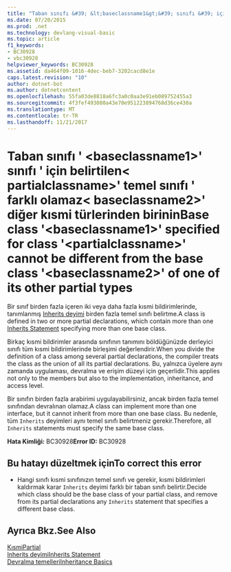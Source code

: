 ```yaml
---
title: "Taban sınıfı &#39; &lt;baseclassname1&gt;&#39; sınıfı &#39; için belirtilen&lt; partialclassname&gt;&#39; temel sınıfı &#39; farklı olamaz&lt; baseclassname2&gt;&#39; diğer kısmi türlerinden birinin"
ms.date: 07/20/2015
ms.prod: .net
ms.technology: devlang-visual-basic
ms.topic: article
f1_keywords:
- BC30928
- vbc30928
helpviewer_keywords: BC30928
ms.assetid: da464f09-1016-4dec-beb7-3202cacd8e1e
caps.latest.revision: "10"
author: dotnet-bot
ms.author: dotnetcontent
ms.openlocfilehash: 55fa03de8818a6fc3a0c0aa3e91eb089752455a3
ms.sourcegitcommit: 4f3fef493080a43e70e951223894768d36ce430a
ms.translationtype: MT
ms.contentlocale: tr-TR
ms.lasthandoff: 11/21/2017
---
```

# <a name="base-class-39ltbaseclassname1gt39-specified-for-class-39ltpartialclassnamegt39-cannot-be-different-from-the-base-class-39ltbaseclassname2gt39-of-one-of-its-other-partial-types"></a><span data-ttu-id="f1a8a-102">Taban sınıfı &#39; &lt;baseclassname1&gt;&#39; sınıfı &#39; için belirtilen&lt; partialclassname&gt;&#39; temel sınıfı &#39; farklı olamaz&lt; baseclassname2&gt;&#39; diğer kısmi türlerinden birinin</span><span class="sxs-lookup"><span data-stu-id="f1a8a-102">Base class &#39;&lt;baseclassname1&gt;&#39; specified for class &#39;&lt;partialclassname&gt;&#39; cannot be different from the base class &#39;&lt;baseclassname2&gt;&#39; of one of its other partial types</span></span>
<span data-ttu-id="f1a8a-103">Bir sınıf birden fazla içeren iki veya daha fazla kısmi bildirimlerinde, tanımlanmış [Inherits deyimi](../../visual-basic/language-reference/statements/inherits-statement.md) birden fazla temel sınıfı belirtme.</span><span class="sxs-lookup"><span data-stu-id="f1a8a-103">A class is defined in two or more partial declarations, which contain more than one [Inherits Statement](../../visual-basic/language-reference/statements/inherits-statement.md) specifying more than one base class.</span></span>  
  
 <span data-ttu-id="f1a8a-104">Birkaç kısmi bildirimler arasında sınıfının tanımını böldüğünüzde derleyici sınıfı tüm kısmi bildirimlerinde birleşimi değerlendirir.</span><span class="sxs-lookup"><span data-stu-id="f1a8a-104">When you divide the definition of a class among several partial declarations, the compiler treats the class as the union of all its partial declarations.</span></span> <span data-ttu-id="f1a8a-105">Bu, yalnızca üyelere aynı zamanda uygulaması, devralma ve erişim düzeyi için geçerlidir.</span><span class="sxs-lookup"><span data-stu-id="f1a8a-105">This applies not only to the members but also to the implementation, inheritance, and access level.</span></span>  
  
 <span data-ttu-id="f1a8a-106">Bir sınıfın birden fazla arabirimi uygulayabilirsiniz, ancak birden fazla temel sınıfından devralınan olamaz.</span><span class="sxs-lookup"><span data-stu-id="f1a8a-106">A class can implement more than one interface, but it cannot inherit from more than one base class.</span></span> <span data-ttu-id="f1a8a-107">Bu nedenle, tüm `Inherits` deyimleri aynı temel sınıfı belirtmeniz gerekir.</span><span class="sxs-lookup"><span data-stu-id="f1a8a-107">Therefore, all `Inherits` statements must specify the same base class.</span></span>  
  
 <span data-ttu-id="f1a8a-108">**Hata Kimliği:** BC30928</span><span class="sxs-lookup"><span data-stu-id="f1a8a-108">**Error ID:** BC30928</span></span>  
  
## <a name="to-correct-this-error"></a><span data-ttu-id="f1a8a-109">Bu hatayı düzeltmek için</span><span class="sxs-lookup"><span data-stu-id="f1a8a-109">To correct this error</span></span>  
  
-   <span data-ttu-id="f1a8a-110">Hangi sınıfı kısmi sınıfınızın temel sınıfı ve gerekir, kısmi bildirimleri kaldırmak karar `Inherits` deyimi farklı bir taban sınıfı belirtir.</span><span class="sxs-lookup"><span data-stu-id="f1a8a-110">Decide which class should be the base class of your partial class, and remove from its partial declarations any `Inherits` statement that specifies a different base class.</span></span>  
  
## <a name="see-also"></a><span data-ttu-id="f1a8a-111">Ayrıca Bkz.</span><span class="sxs-lookup"><span data-stu-id="f1a8a-111">See Also</span></span>  
 [<span data-ttu-id="f1a8a-112">Kısmi</span><span class="sxs-lookup"><span data-stu-id="f1a8a-112">Partial</span></span>](../../visual-basic/language-reference/modifiers/partial.md)  
 [<span data-ttu-id="f1a8a-113">Inherits deyimi</span><span class="sxs-lookup"><span data-stu-id="f1a8a-113">Inherits Statement</span></span>](../../visual-basic/language-reference/statements/inherits-statement.md)  
 [<span data-ttu-id="f1a8a-114">Devralma temelleri</span><span class="sxs-lookup"><span data-stu-id="f1a8a-114">Inheritance Basics</span></span>](../../visual-basic/programming-guide/language-features/objects-and-classes/inheritance-basics.md)

